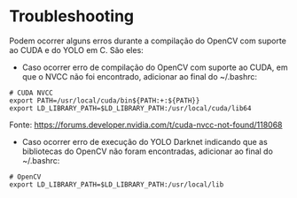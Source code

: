 # Troubleshooting

Podem ocorrer alguns erros durante a compilação do OpenCV com suporte ao CUDA e do YOLO em C. São eles:

* Caso ocorrer erro de compilação do OpenCV com suporte ao CUDA, em que o NVCC não foi encontrado, adicionar ao final do ~/.bashrc:
```
# CUDA NVCC
export PATH=/usr/local/cuda/bin${PATH:+:${PATH}}
export LD_LIBRARY_PATH=$LD_LIBRARY_PATH:/usr/local/cuda/lib64
```

Fonte: https://forums.developer.nvidia.com/t/cuda-nvcc-not-found/118068

* Caso ocorrer erro de execução do YOLO Darknet indicando que as bibliotecas do OpenCV não foram encontradas, adicionar ao final do ~/.bashrc:
```
# OpenCV
export LD_LIBRARY_PATH=$LD_LIBRARY_PATH:/usr/local/lib
```
